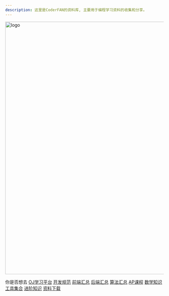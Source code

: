 ```yaml
---
description: 这里是CoderFAN的资料库, 主要用于编程学习资料的收集和分享。
---
```


<img src='img/404.jpg' width="800" alt="logo">

你是否想去 [OJ学习平台](https://www.coderfan.com) [开发规范](/standard/) [前端汇总](/web/) [后端汇总](/coding/) [算法汇总](/algorithms/) [AP课程](/ap/) [数学知识](/math/) [工具集合](/tool/) [进阶知识](/advance/) [资料下载](/docs/)
